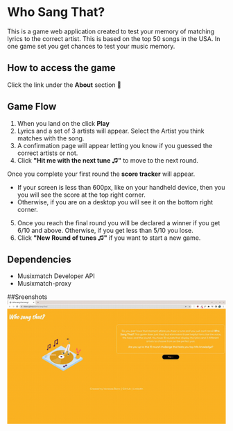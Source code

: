 # Who Sang That?
This is a game web application created to test your memory of matching lyrics to the correct artist. This is based on the top 50 songs in the USA.
In one game set you get chances to test your music memory.

## How to access the game
Click the link under the **About** section :paperclip:

## Game Flow
1. When you land on the click **Play**
2. Lyrics and a set of 3 artists will appear. Select the Artist you think matches with the song.
3. A confirmation page will appear letting you know if you guessed the correct artists or not.
4. Click **"Hit me with the next tune ♫"** to move to the next round.

  Once you complete your first round the **score tracker** will appear.
* If your screen is less than 600px, like on your handheld device, then you you will see the score at the top right corner.
* Otherwise, if you are on a desktop you will see it on the bottom right corner.

5. Once you reach the final round you will be declared a winner if you get 6/10 and above. Otherwise, if you get less than 5/10 you lose.
6. Click **"New Round of tunes ♫"** if you want to start a new game.

## Dependencies
* Musixmatch Developer API
* Musixmatch-proxy

##Sreenshots
!["Who Sang That Demo"](https://github.com/vtbano/Who-Sang-That/blob/master/images/WhoSangThat.gif)


